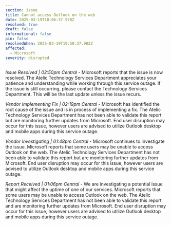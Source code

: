```yaml
---
section: issue
title: Cannot access Outlook on the web
date: 2025-03-19T18:06:37.978Z
resolved: true
draft: false
informational: false
pin: false
resolvedWhen: 2025-03-19T19:50:37.982Z
affected:
  - Microsoft
severity: disrupted
---
```

*Issue Resolved | 02:50pm Central* - Microsoft reports that the issue is now resolved. The Atelic Technology Services Department appreciates your patience and understanding while working through this service outage. If the issue is still occurring, please contact the Technology Services Department. This will be the last update unless the issue recurs.

*Vendor Implementing Fix | 02:19pm Central* - Microsoft has identified the root cause of the issue and is in process of implementing a fix. The Atelic Technology Services Department has not been able to validate this report but are monitoring further updates from Microsoft. End user disruption may occur for this issue, however users are advised to utilize Outlook desktop and mobile apps during this service outage.

*Vendor Investigating | 01:48pm Central* - Microsoft continues to investigate the issue. Microsoft reports that some users may be unable to access Outlook on the web. The Atelic Technology Services Department has not been able to validate this report but are monitoring further updates from Microsoft. End user disruption may occur for this issue, however users are advised to utilize Outlook desktop and mobile apps during this service outage.

*Report Received | 01:06pm Central* - We are investigating a potential issue that might affect the uptime of one of our services. Microsoft reports that some users may be unable to access Outlook on the web. The Atelic Technology Services Department has not been able to validate this report and are monitoring further updates from Microsoft. End user disruption may occur for this issue, however users are advised to utilize Outlook desktop and mobile apps during this service outage.